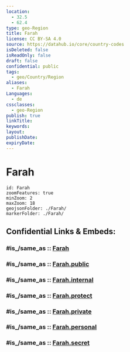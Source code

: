 ```yaml
---
location:
  - 32.5
  - 62.4
type: geo-Region
title: Farah
license: CC BY-SA 4.0
source: https://datahub.io/core/country-codes
isDeleted: false
isReadOnly: false
draft: false
confidential: public
tags:
  - geo/Country/Region
aliases:
  - Farah
Languages:
  - de
cssclasses:
  - geo-Region
publish: true
linkTitle:
keywords:
layout:
publishDate:
expiryDate:
---
```


# Farah

```leaflet
id: Farah
zoomFeatures: true 
minZoom: 2 
maxZoom: 18
geojsonFolder: ./Farah/
markerFolder: ./Farah/
```


## Confidential Links & Embeds: 

### #is_/same_as :: [Farah](/_Standards/Earth/Continent/Asia/Asia~Central/Afghanistan/provinces~Afghanistan/Farah.md) 

### #is_/same_as :: [Farah.public](/_public/Earth/Continent/Asia/Asia~Central/Afghanistan/provinces~Afghanistan/Farah.public.md) 

### #is_/same_as :: [Farah.internal](/_internal/Earth/Continent/Asia/Asia~Central/Afghanistan/provinces~Afghanistan/Farah.internal.md) 

### #is_/same_as :: [Farah.protect](/_protect/Earth/Continent/Asia/Asia~Central/Afghanistan/provinces~Afghanistan/Farah.protect.md) 

### #is_/same_as :: [Farah.private](/_private/Earth/Continent/Asia/Asia~Central/Afghanistan/provinces~Afghanistan/Farah.private.md) 

### #is_/same_as :: [Farah.personal](/_personal/Earth/Continent/Asia/Asia~Central/Afghanistan/provinces~Afghanistan/Farah.personal.md) 

### #is_/same_as :: [Farah.secret](/_secret/Earth/Continent/Asia/Asia~Central/Afghanistan/provinces~Afghanistan/Farah.secret.md)


